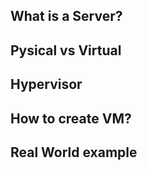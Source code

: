 ## What is a Server?

## Pysical vs Virtual

## Hypervisor

## How to create VM?

## Real World example

